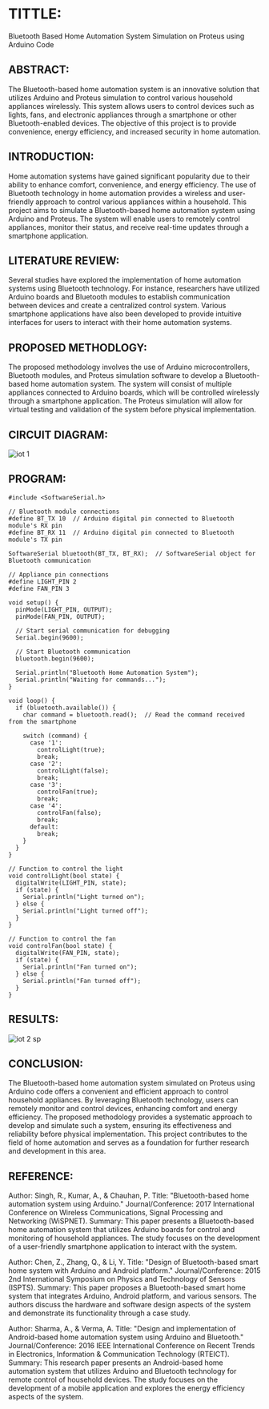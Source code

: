 # TITTLE:
Bluetooth Based Home Automation System Simulation on Proteus using Arduino Code

## ABSTRACT:
The Bluetooth-based home automation system is an innovative solution that utilizes Arduino and Proteus simulation to control various household appliances wirelessly. This system allows users to control devices such as lights, fans, and electronic appliances through a smartphone or other Bluetooth-enabled devices. The objective of this project is to provide convenience, energy efficiency, and increased security in home automation.

## INTRODUCTION:
Home automation systems have gained significant popularity due to their ability to enhance comfort, convenience, and energy efficiency. The use of Bluetooth technology in home automation provides a wireless and user-friendly approach to control various appliances within a household. This project aims to simulate a Bluetooth-based home automation system using Arduino and Proteus. The system will enable users to remotely control appliances, monitor their status, and receive real-time updates through a smartphone application.

## LITERATURE REVIEW:
Several studies have explored the implementation of home automation systems using Bluetooth technology. For instance, researchers have utilized Arduino boards and Bluetooth modules to establish communication between devices and create a centralized control system. Various smartphone applications have also been developed to provide intuitive interfaces for users to interact with their home automation systems.

## PROPOSED METHODLOGY:
The proposed methodology involves the use of Arduino microcontrollers, Bluetooth modules, and Proteus simulation software to develop a Bluetooth-based home automation system. The system will consist of multiple appliances connected to Arduino boards, which will be controlled wirelessly through a smartphone application. The Proteus simulation will allow for virtual testing and validation of the system before physical implementation.

## CIRCUIT DIAGRAM:
![iot 1](https://github.com/pragalyaashree/Simulation-project/assets/128135934/45ab704b-11b2-4b78-927b-adb1edc148e6)

## PROGRAM:
```
#include <SoftwareSerial.h>

// Bluetooth module connections
#define BT_TX 10  // Arduino digital pin connected to Bluetooth module's RX pin
#define BT_RX 11  // Arduino digital pin connected to Bluetooth module's TX pin

SoftwareSerial bluetooth(BT_TX, BT_RX);  // SoftwareSerial object for Bluetooth communication

// Appliance pin connections
#define LIGHT_PIN 2
#define FAN_PIN 3

void setup() {
  pinMode(LIGHT_PIN, OUTPUT);
  pinMode(FAN_PIN, OUTPUT);

  // Start serial communication for debugging
  Serial.begin(9600);

  // Start Bluetooth communication
  bluetooth.begin(9600);

  Serial.println("Bluetooth Home Automation System");
  Serial.println("Waiting for commands...");
}

void loop() {
  if (bluetooth.available()) {
    char command = bluetooth.read();  // Read the command received from the smartphone

    switch (command) {
      case '1':
        controlLight(true);
        break;
      case '2':
        controlLight(false);
        break;
      case '3':
        controlFan(true);
        break;
      case '4':
        controlFan(false);
        break;
      default:
        break;
    }
  }
}

// Function to control the light
void controlLight(bool state) {
  digitalWrite(LIGHT_PIN, state);
  if (state) {
    Serial.println("Light turned on");
  } else {
    Serial.println("Light turned off");
  }
}

// Function to control the fan
void controlFan(bool state) {
  digitalWrite(FAN_PIN, state);
  if (state) {
    Serial.println("Fan turned on");
  } else {
    Serial.println("Fan turned off");
  }
}
```
## RESULTS:
![iot 2 sp](https://github.com/pragalyaashree/Simulation-project/assets/128135934/d5d8df68-1f60-4d72-a56c-a103793f9ec9)

## CONCLUSION:
The Bluetooth-based home automation system simulated on Proteus using Arduino code offers a convenient and efficient approach to control household appliances. By leveraging Bluetooth technology, users can remotely monitor and control devices, enhancing comfort and energy efficiency. The proposed methodology provides a systematic approach to develop and simulate such a system, ensuring its effectiveness and reliability before physical implementation. This project contributes to the field of home automation and serves as a foundation for further research and development in this area.

## REFERENCE:
Author: Singh, R., Kumar, A., & Chauhan, P.
Title: "Bluetooth-based home automation system using Arduino."
Journal/Conference: 2017 International Conference on Wireless Communications, Signal Processing and Networking (WiSPNET).
Summary: This paper presents a Bluetooth-based home automation system that utilizes Arduino boards for control and monitoring of household appliances. The study focuses on the development of a user-friendly smartphone application to interact with the system.

Author: Chen, Z., Zhang, Q., & Li, Y.
Title: "Design of Bluetooth-based smart home system with Arduino and Android platform."
Journal/Conference: 2015 2nd International Symposium on Physics and Technology of Sensors (ISPTS).
Summary: This paper proposes a Bluetooth-based smart home system that integrates Arduino, Android platform, and various sensors. The authors discuss the hardware and software design aspects of the system and demonstrate its functionality through a case study.

Author: Sharma, A., & Verma, A.
Title: "Design and implementation of Android-based home automation system using Arduino and Bluetooth."
Journal/Conference: 2016 IEEE International Conference on Recent Trends in Electronics, Information & Communication Technology (RTEICT).
Summary: This research paper presents an Android-based home automation system that utilizes Arduino and Bluetooth technology for remote control of household devices. The study focuses on the development of a mobile application and explores the energy efficiency aspects of the system.




